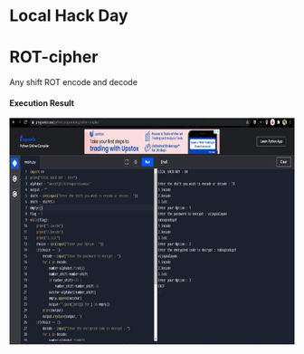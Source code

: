 # Local Hack Day
# ROT-cipher
Any shift ROT encode and decode

#### Execution Result
<img src="ROT.jpg" height="400em" />
